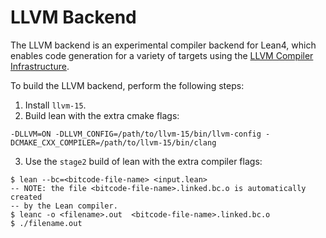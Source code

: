 # LLVM Backend

The LLVM backend is an experimental compiler backend for Lean4, 
which enables code generation for a variety of targets using the
[LLVM Compiler Infrastructure](https://llvm.org/).

To build the LLVM backend, perform the following steps:

1. Install `llvm-15`.
2. Build lean with the extra cmake flags:

```
-DLLVM=ON -DLLVM_CONFIG=/path/to/llvm-15/bin/llvm-config -DCMAKE_CXX_COMPILER=/path/to/llvm-15/bin/clang
```

3. Use the `stage2` build of lean with the extra compiler flags:

```
$ lean --bc=<bitcode-file-name> <input.lean>
-- NOTE: the file <bitcode-file-name>.linked.bc.o is automatically created
-- by the Lean compiler.
$ leanc -o <filename>.out  <bitcode-file-name>.linked.bc.o
$ ./filename.out
```


